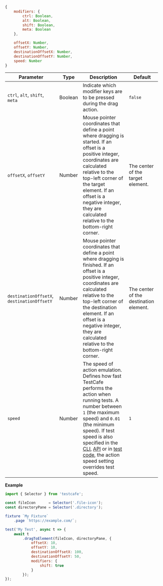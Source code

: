 ```js
{
    modifiers: {
        ctrl: Boolean,
        alt: Boolean,
        shift: Boolean,
        meta: Boolean
    },

    offsetX: Number,
    offsetY: Number,
    destinationOffsetX: Number,
    destinationOffsetY: Number,
    speed: Number
}
```

Parameter                      | Type    | Description                                                                                                                                                 | Default
------------------------------ | ------- | ----------------------------------------------------------------------------------------------------------------------------------------------------------- | ------------------------------------------
`ctrl`, `alt`, `shift`, `meta` | Boolean | Indicate which modifier keys are to be pressed during the drag action.                                                                                     | `false`
`offsetX`, `offsetY`           | Number  | Mouse pointer coordinates that define a point where dragging is started. If an offset is a positive integer, coordinates are calculated relative to the top-left corner of the target element. If an offset is a negative integer, they are calculated relative to the bottom-right corner. | The center of the target element.
`destinationOffsetX`, `destinationOffsetY` | Number  | Mouse pointer coordinates that define a point where dragging is finished. If an offset is a positive integer, coordinates are calculated relative to the top-left corner of the destination element. If an offset is a negative integer, they are calculated relative to the bottom-right corner. | The center of the destination element.
`speed`   | Number | The speed of action emulation. Defines how fast TestCafe performs the action when running tests. A number between `1` (the maximum speed) and `0.01` (the minimum speed). If test speed is also specified in the [CLI](/testcafe/documentation/reference/command-line-interface.html#--speed-factor), [API](../../testcafe-api/runner/run.html) or in [test code](/testcafe/documentation/reference/test-api/testcontroller/settestspeed.html), the action speed setting overrides test speed. | `1`

**Example**

```js
import { Selector } from 'testcafe';

const fileIcon      = Selector('.file-icon');
const directoryPane = Selector('.directory');

fixture `My Fixture`
    .page `https://example.com/`;

test('My Test', async t => {
    await t
        .dragToElement(fileIcon, directoryPane, {
            offsetX: 10,
            offsetY: 10,
            destinationOffsetX: 100,
            destinationOffsetY: 50,
            modifiers: {
                shift: true
            }
        });
});
```
